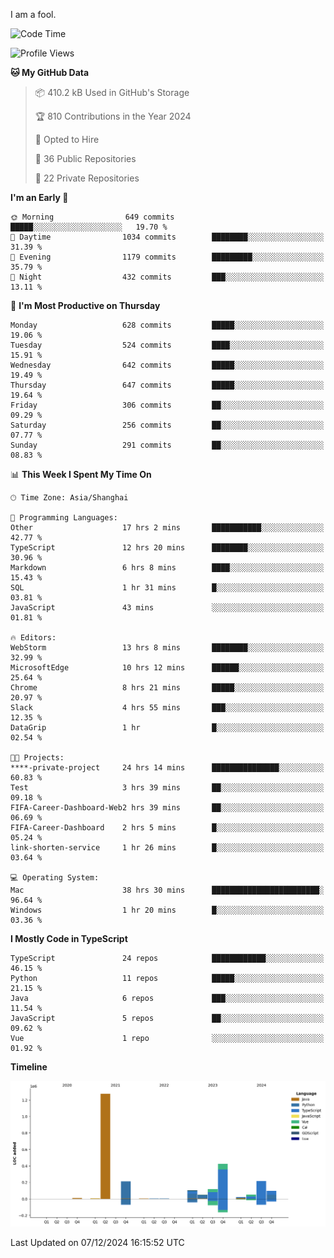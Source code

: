 I am a fool.

<!--START_SECTION:waka-->
![Code Time](http://img.shields.io/badge/Code%20Time-2%2C214%20hrs%2023%20mins-blue)

![Profile Views](http://img.shields.io/badge/Profile%20Views-1-blue)

**🐱 My GitHub Data** 

> 📦 410.2 kB Used in GitHub's Storage 
 > 
> 🏆 810 Contributions in the Year 2024
 > 
> 💼 Opted to Hire
 > 
> 📜 36 Public Repositories 
 > 
> 🔑 22 Private Repositories 
 > 
**I'm an Early 🐤** 

```text
🌞 Morning                649 commits         █████░░░░░░░░░░░░░░░░░░░░   19.70 % 
🌆 Daytime                1034 commits        ████████░░░░░░░░░░░░░░░░░   31.39 % 
🌃 Evening                1179 commits        █████████░░░░░░░░░░░░░░░░   35.79 % 
🌙 Night                  432 commits         ███░░░░░░░░░░░░░░░░░░░░░░   13.11 % 
```
📅 **I'm Most Productive on Thursday** 

```text
Monday                   628 commits         █████░░░░░░░░░░░░░░░░░░░░   19.06 % 
Tuesday                  524 commits         ████░░░░░░░░░░░░░░░░░░░░░   15.91 % 
Wednesday                642 commits         █████░░░░░░░░░░░░░░░░░░░░   19.49 % 
Thursday                 647 commits         █████░░░░░░░░░░░░░░░░░░░░   19.64 % 
Friday                   306 commits         ██░░░░░░░░░░░░░░░░░░░░░░░   09.29 % 
Saturday                 256 commits         ██░░░░░░░░░░░░░░░░░░░░░░░   07.77 % 
Sunday                   291 commits         ██░░░░░░░░░░░░░░░░░░░░░░░   08.83 % 
```


📊 **This Week I Spent My Time On** 

```text
🕑︎ Time Zone: Asia/Shanghai

💬 Programming Languages: 
Other                    17 hrs 2 mins       ███████████░░░░░░░░░░░░░░   42.77 % 
TypeScript               12 hrs 20 mins      ████████░░░░░░░░░░░░░░░░░   30.96 % 
Markdown                 6 hrs 8 mins        ████░░░░░░░░░░░░░░░░░░░░░   15.43 % 
SQL                      1 hr 31 mins        █░░░░░░░░░░░░░░░░░░░░░░░░   03.81 % 
JavaScript               43 mins             ░░░░░░░░░░░░░░░░░░░░░░░░░   01.81 % 

🔥 Editors: 
WebStorm                 13 hrs 8 mins       ████████░░░░░░░░░░░░░░░░░   32.99 % 
MicrosoftEdge            10 hrs 12 mins      ██████░░░░░░░░░░░░░░░░░░░   25.64 % 
Chrome                   8 hrs 21 mins       █████░░░░░░░░░░░░░░░░░░░░   20.97 % 
Slack                    4 hrs 55 mins       ███░░░░░░░░░░░░░░░░░░░░░░   12.35 % 
DataGrip                 1 hr                █░░░░░░░░░░░░░░░░░░░░░░░░   02.54 % 

🐱‍💻 Projects: 
****-private-project     24 hrs 14 mins      ███████████████░░░░░░░░░░   60.83 % 
Test                     3 hrs 39 mins       ██░░░░░░░░░░░░░░░░░░░░░░░   09.18 % 
FIFA-Career-Dashboard-Web2 hrs 39 mins       ██░░░░░░░░░░░░░░░░░░░░░░░   06.69 % 
FIFA-Career-Dashboard    2 hrs 5 mins        █░░░░░░░░░░░░░░░░░░░░░░░░   05.24 % 
link-shorten-service     1 hr 26 mins        █░░░░░░░░░░░░░░░░░░░░░░░░   03.64 % 

💻 Operating System: 
Mac                      38 hrs 30 mins      ████████████████████████░   96.64 % 
Windows                  1 hr 20 mins        █░░░░░░░░░░░░░░░░░░░░░░░░   03.36 % 
```

**I Mostly Code in TypeScript** 

```text
TypeScript               24 repos            ████████████░░░░░░░░░░░░░   46.15 % 
Python                   11 repos            █████░░░░░░░░░░░░░░░░░░░░   21.15 % 
Java                     6 repos             ███░░░░░░░░░░░░░░░░░░░░░░   11.54 % 
JavaScript               5 repos             ██░░░░░░░░░░░░░░░░░░░░░░░   09.62 % 
Vue                      1 repo              ░░░░░░░░░░░░░░░░░░░░░░░░░   01.92 % 
```



**Timeline**

![Lines of Code chart](https://raw.githubusercontent.com/VeejaLiu/VeejaLiu/master/assets/bar_graph.png)


 Last Updated on 07/12/2024 16:15:52 UTC
<!--END_SECTION:waka-->
